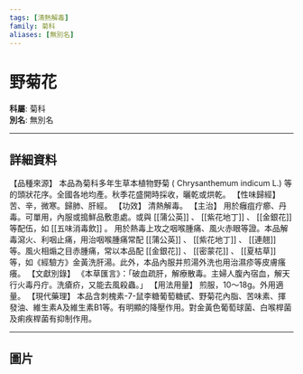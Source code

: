 ```yaml
---
tags: [清熱解毒]
family: 菊科
aliases: [無別名]
---
```


# 野菊花

**科屬**: 菊科  
**別名**: 無別名  

---

## 詳細資料
【品種來源】
本品為菊科多年生草本植物野菊 (
Chrysanthemum indicum
L.) 等的頭狀花序。全國各地均產。秋季花盛開時採收，曬乾或烘乾。
【性味歸經】
苦、辛，微寒。歸肺、肝經。
【功效】
清熱解毒。
【主治】
用於癰疽疔癤、丹毒。可單用，內服或搗鮮品敷患處。或與 [[蒲公英]] 、 [[紫花地丁]] 、 [[金銀花]] 等配伍，如 [[五味消毒飲]] 。
用於熱毒上攻之咽喉腫痛、風火赤眼等證。本品解毒瀉火、利咽止痛，用治咽喉腫痛常配 [[蒲公英]] 、 [[紫花地丁]] 、 [[連翹]] 等。風火相煽之目赤腫痛，常以本品配 [[金銀花]] 、 [[密蒙花]] 、 [[夏枯草]] 等，如《經驗方》金黃洗肝湯。此外，本品內服并煎湯外洗也用治濕疹等皮膚瘙癢。
【文獻別錄】
《本草匯言》：「破血疏肝，解療散毒。主婦人腹內宿血，解天行火毒丹疔。洗瘡疥，又能去風殺蟲。」
【用法用量】
煎服，10～18g。外用適量。
【現代藥理】
本品含刺槐素-7-鼠李糖葡萄糖甙、野菊花內脂、苦味素、揮發油、維生素A及維生素B1等。有明顯的降壓作用。對金黃色葡萄球菌、白喉桿菌及痢疾桿菌有抑制作用。

---

## 圖片
